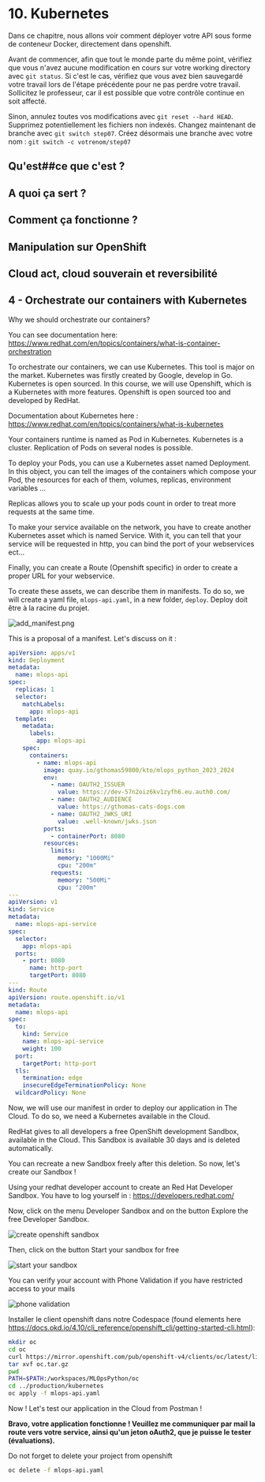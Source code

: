 # 10. Kubernetes

Dans ce chapitre, nous allons voir comment déployer votre API sous forme de conteneur Docker, directement dans openshift.

Avant de commencer, afin que tout le monde parte du même point, vérifiez que vous n'avez aucune modification en
cours sur votre working directory avec `git status`.
Si c'est le cas, vérifiez que vous avez bien sauvegardé votre travail lors de l'étape précédente pour ne pas perdre
votre travail.
Sollicitez le professeur, car il est possible que votre contrôle continue en soit affecté.

Sinon, annulez toutes vos modifications avec `git reset --hard HEAD`. Supprimez potentiellement les fichiers
non indexés.
Changez maintenant de branche avec `git switch step07`.
Créez désormais une branche avec votre nom : `git switch -c votrenom/step07`

## Qu'est##ce que c'est ?
## A quoi ça sert ?
## Comment ça fonctionne ?
## Manipulation sur OpenShift
## Cloud act, cloud souverain et reversibilité


## 4 - Orchestrate our containers with Kubernetes

Why we should orchestrate our containers?

You can see documentation here: https://www.redhat.com/en/topics/containers/what-is-container-orchestration

To orchestrate our containers, we can use Kubernetes. This tool is major on the market. Kubernetes was firstly created
by Google, develop in Go. Kubernetes is open sourced. In this course, we will use Openshift, which is a Kubernetes with
more features. Openshift is open sourced too and developed by RedHat.

Documentation about Kubernetes here : https://www.redhat.com/en/topics/containers/what-is-kubernetes

Your containers runtime is named as Pod in Kubernetes.
Kubernetes is a cluster. Replication of Pods on several nodes is possible.

To deploy your Pods, you can use a Kubernetes asset named Deployment. In this object, you can tell the images of the containers
which compose your Pod, the resources for each of them, volumes, replicas, environment variables ...

Replicas allows you to scale up your pods count in order to treat more requests at the same time.

To make your service available on the network, you have to create another Kubernetes asset which is named Service. With
it, you can tell that your service will be requested in http, you can bind the port of your webservices ect...

Finally, you can create a Route (Openshift specific) in order to create a proper URL for your webservice.

To create these assets, we can describe them in manifests. To do so, we will create a yaml file, `mlops-api.yaml`, in a new folder,
`deploy`. Deploy doit être à la racine du projet.

![add_manifest.png](00_materials/10_kubernetes/add_manifest.png)

This is a proposal of a manifest. Let's discuss on it :

```yaml
apiVersion: apps/v1
kind: Deployment
metadata:
  name: mlops-api
spec:
  replicas: 1
  selector:
    matchLabels:
      app: mlops-api
  template:
    metadata:
      labels:
        app: mlops-api
    spec:
      containers:
        - name: mlops-api
          image: quay.io/gthomas59800/kto/mlops_python_2023_2024
          env:
            - name: OAUTH2_ISSUER
              value: https://dev-57n2oiz6kv1zyfh6.eu.auth0.com/
            - name: OAUTH2_AUDIENCE
              value: https://gthomas-cats-dogs.com
            - name: OAUTH2_JWKS_URI
              value: .well-known/jwks.json
          ports:
            - containerPort: 8080
          resources:
            limits:
              memory: "1000Mi"
              cpu: "200m"
            requests:
              memory: "500Mi"
              cpu: "200m"
---
apiVersion: v1
kind: Service
metadata:
  name: mlops-api-service
spec:
  selector:
    app: mlops-api
  ports:
    - port: 8080
      name: http-port
      targetPort: 8080
---
kind: Route
apiVersion: route.openshift.io/v1
metadata:
  name: mlops-api
spec:
  to:
    kind: Service
    name: mlops-api-service
    weight: 100
  port:
    targetPort: http-port
  tls:
    termination: edge
    insecureEdgeTerminationPolicy: None
  wildcardPolicy: None
```

Now, we will use our manifest in order to deploy our application in The Cloud. To do so, we need a Kubernetes available in the Cloud.

RedHat gives to all developers a free OpenShift development Sandbox, available in the Cloud. This Sandbox is available 30 days and is deleted automatically.

You can recreate a new Sandbox freely after this deletion. So now, let's create our Sandbox !

Using your redhat developer account to create an Red Hat Developer Sandbox. You have to log yourself in : https://developers.redhat.com/

Now, click on the menu Developer Sandbox and on the button Explore the free Developer Sandbox.

![create openshift sandbox](00_materials/10_kubernetes/create%20an%20openshift%20sandbox.png)

Then, click on the button Start your sandbox for free

![start your sandbox](00_materials/10_kubernetes/start%20your%20sandbox.png)

You can verify your account with Phone Validation if you have restricted access to your mails

![phone validation](00_materials/10_kubernetes/using%20phone%20validation%20est%20possible.png)

Installer le client openshift dans notre Codespace (found elements here https://docs.okd.io/4.10/cli_reference/openshift_cli/getting-started-cli.html):

```bash
mkdir oc
cd oc
curl https://mirror.openshift.com/pub/openshift-v4/clients/oc/latest/linux/oc.tar.gz --output oc.tar.gz
tar xvf oc.tar.gz
pwd
PATH=$PATH:/workspaces/MLOpsPython/oc
cd ../production/kubernetes
oc apply -f mlops-api.yaml
```

Now ! Let's test our application in the Cloud from Postman !

**Bravo, votre application fonctionne ! Veuillez me communiquer par mail la route vers votre service, ainsi qu'un jeton oAuth2, 
que je puisse le tester (évaluations).**

Do not forget to delete your project from openshift

```bash
oc delete -f mlops-api.yaml
```